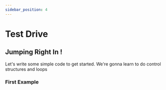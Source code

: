 ```yaml
---
sidebar_position: 4
---
```


# Test Drive

<h2>Jumping Right In !</h2>

<p>Let's write some simple code to get started. We're gonna learn to do control structures and loops</p>

<h3>First Example</h3>
<prev><code>

</code></prev>

```

